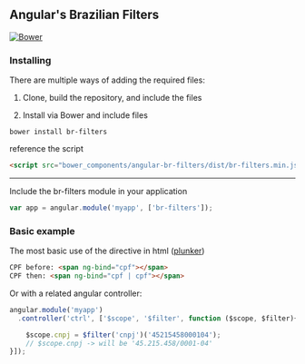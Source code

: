 ## Angular's Brazilian Filters

[![Bower](https://img.shields.io/bower/v/br-filters.svg)](http://bower.io/search/?q=br-filters)

### Installing

There are multiple ways of adding the required files:

1) Clone, build the repository, and include the files

2) Install via Bower and include files

```shell
bower install br-filters
```

reference the script

```html
<script src="bower_components/angular-br-filters/dist/br-filters.min.js"></script>
```

---

Include the br-filters module in your application

```js
var app = angular.module('myapp', ['br-filters']);
```

### Basic example
The most basic use of the directive in html ([plunker](http://plnkr.co/edit/9Pzo9wbGRfp3kbMM1tQH?p=preview))
```html
CPF before: <span ng-bind="cpf"></span>
CPF then: <span ng-bind="cpf | cpf"></span>
```
Or with a related angular controller:
```javascript
angular.module('myapp')
  .controller('ctrl', ['$scope', '$filter', function ($scope, $filter){

    $scope.cnpj = $filter('cnpj')('45215458000104');
    // $scope.cnpj -> will be '45.215.458/0001-04'
}]);
```

